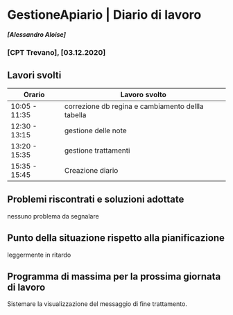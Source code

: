 
# GestioneApiario | Diario di lavoro
##### [Alessandro Aloise]
### [CPT Trevano], [03.12.2020]

## Lavori svolti


|Orario        |Lavoro svolto                                   |
|--------------|------------------------------------------------|
|10:05 - 11:35 | correzione db regina e cambiamento dellla tabella  |
|12:30 - 13:15 |gestione delle note 		                    	|
|13:20 - 15:35 |gestione trattamenti 								|
|15:35 - 15:45 |Creazione diario                                	|


##  Problemi riscontrati e soluzioni adottate
nessuno problema da segnalare
##  Punto della situazione rispetto alla pianificazione
leggermente in ritardo

## Programma di massima per la prossima giornata di lavoro
Sistemare la visualizzazione del messaggio di fine trattamento.
